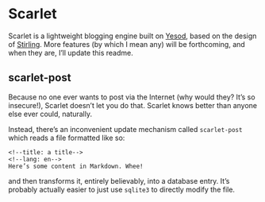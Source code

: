 # Scarlet

Scarlet is a lightweight blogging engine built on [Yesod][1], based on the design of [Stirling][0].
More features (by which I mean any) will be forthcoming, and when they are, I’ll update this readme.

## scarlet-post ##

Because no one ever wants to post via the Internet (why would they? It’s so insecure!), Scarlet
doesn’t let you do that. Scarlet knows better than anyone else ever could, naturally.

Instead, there’s an inconvenient update mechanism called `scarlet-post` which reads a file formatted
like so:

```
<!--title: a title-->
<!--lang: en-->
Here’s some content in Markdown. Whee!
```

and then transforms it, entirely believably, into a database entry. It’s probably actually easier to
just use `sqlite3` to directly modify the file.

[0]: https://github.com/celoyd/stirling
[1]: http://www.yesodweb.com/
